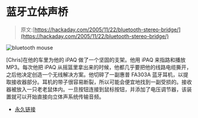 # 蓝牙立体声桥

> 原文:[https://hackaday.com/2005/11/22/bluetooth-stereo-bridge/](https://hackaday.com/2005/11/22/bluetooth-stereo-bridge/)

![bluetooth mouse](../Images/ab4b3e27ba1a61210b851227f6f992de.png)

[Chris]在他的车里为他的 iPAQ 做了一个坚固的支架。他用 iPAQ 来指路和播放 MP3。每次他把 iPAQ 从摇篮里拿出来的时候，他都几乎要把他的线路电缆撕开，之后他决定创造一个无线解决方案。他切碎了一副惠普 FA303A 蓝牙耳机，以提取接收器部分。耳机的带子很容易断裂，所以可能会便宜地找到一副受损的。接收器被放入一只老老鼠体内。一旦按钮连接到鼠标按钮，并添加了电压调节器，该装置就可以开始直接向立体声系统传输音频。

*   [永久链接](http://www.grynx.com/index.php/projects/bluetooth-stereo-in-the-car/)